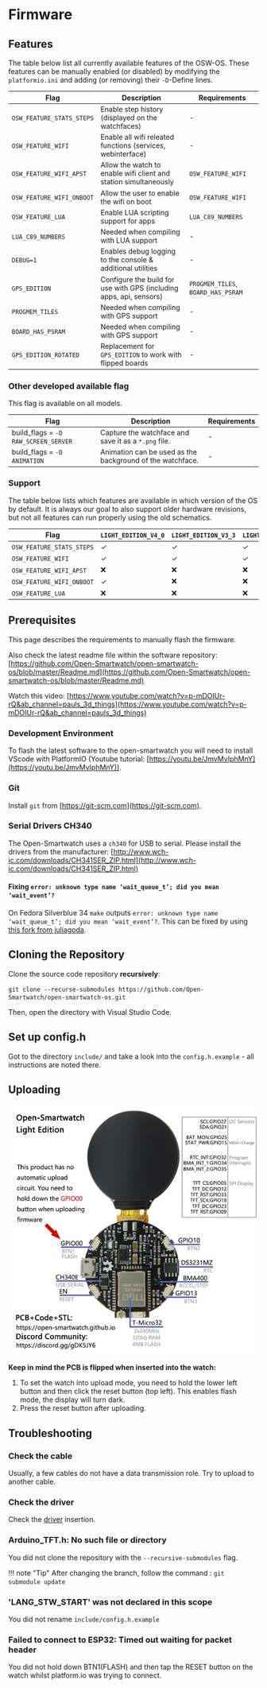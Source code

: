 # Firmware
## Features
The table below list all currently available features of the OSW-OS. These features can be manually enabled (or disabled) by modifying the `platformio.ini` and adding (or removing) their `-D`-Define lines.

Flag | Description | Requirements
----------- | ----------- | -----------
`OSW_FEATURE_STATS_STEPS` | Enable step history (displayed on the watchfaces) | -
`OSW_FEATURE_WIFI` | Enable all wifi releated functions (services, webinterface) | -
`OSW_FEATURE_WIFI_APST` | Allow the watch to enable wifi client and station simultaneously | `OSW_FEATURE_WIFI`
`OSW_FEATURE_WIFI_ONBOOT` | Allow the user to enable the wifi on boot | `OSW_FEATURE_WIFI`
`OSW_FEATURE_LUA` | Enable LUA scripting support for apps | `LUA_C89_NUMBERS`
`LUA_C89_NUMBERS` | Needed when compiling with LUA support | -
`DEBUG=1` | Enables debug logging to the console & additional utilities | -
`GPS_EDITION` | Configure the build for use with GPS (including apps, api, sensors) | `PROGMEM_TILES`, `BOARD_HAS_PSRAM`
`PROGMEM_TILES` | Needed when compiling with GPS support | -
`BOARD_HAS_PSRAM` | Needed when compiling with GPS support | -
`GPS_EDITION_ROTATED` | Replacement for `GPS_EDITION` to work with flipped boards | -

### Other developed available flag

This flag is available on all models.

Flag | Description | Requirements
----------- | ----------- | -----------
build_flags = `-D RAW_SCREEN_SERVER` | Capture the watchface and save it as a `*.png` file. | -
build_flags = `-D ANIMATION` | Animation can be used as the background of the watchface. | -

### Support
The table below lists which features are available in which version of the OS by default. It is always our goal to also support older hardware revisions, but not all features can run properly using the old schematics.

Flag | `LIGHT_EDITION_V4_0` | `LIGHT_EDITION_V3_3` | `LIGHT_EDITION_V3_2` | `LIGHT_EDITION_DEV_LUA` | `GPS_EDITION_V3_1` | `GPS_EDITION_DEV_ROTATED`
----------- | ----------- | ----------- | ----------- | ----------- | ----------- | -----------
`OSW_FEATURE_STATS_STEPS` | ✓ | ✓ | ✓ | ❌ | ✓ | ✓
`OSW_FEATURE_WIFI` | ✓ | ✓ | ✓ | ❌ | ✓ | ✓
`OSW_FEATURE_WIFI_APST` | ❌ | ❌ | ❌ | ❌ | ✓ | ✓
`OSW_FEATURE_WIFI_ONBOOT` | ✓ | ❌ | ❌ | ❌ | ✓ | ✓
`OSW_FEATURE_LUA` | ❌ | ❌ | ❌ | ✓ | ❌ | ❌

## Prerequisites
This page describes the requirements to manually flash the firmware.

Also check the latest readme file within the software repository: [https://github.com/Open-Smartwatch/open-smartwatch-os/blob/master/Readme.md](https://github.com/Open-Smartwatch/open-smartwatch-os/blob/master/Readme.md)

Watch this video: [https://www.youtube.com/watch?v=p-mDOIUr-rQ&ab_channel=pauls_3d_things](https://www.youtube.com/watch?v=p-mDOIUr-rQ&ab_channel=pauls_3d_things)

### Development Environment

To flash the latest software to the open-smartwatch you will need to install VScode with PlatformIO (Youtube tutorial: [https://youtu.be/JmvMvIphMnY](https://youtu.be/JmvMvIphMnY)).

### Git

Install `git` from [https://git-scm.com](https://git-scm.com).

### Serial Drivers CH340

The Open-Smartwatch uses a `ch340` for USB to serial. Please install the drivers from the manufacturer: [http://www.wch-ic.com/downloads/CH341SER_ZIP.html](http://www.wch-ic.com/downloads/CH341SER_ZIP.html)

#### Fixing `error: unknown type name ‘wait_queue_t’; did you mean ‘wait_event’?`

On Fedora Silverblue 34 `make` outputs `error: unknown type name ‘wait_queue_t’; did you mean ‘wait_event’?`.
This can be fixed by using [this fork from juliagoda](https://github.com/juliagoda/CH341SER).

## Cloning the Repository

Clone the source code repository **recursively**:

    git clone --recurse-submodules https://github.com/Open-Smartwatch/open-smartwatch-os.git

Then, open the directory with Visual Studio Code.

## Set up config.h

Got to the directory `include/` and take a look into the `config.h.example` - all instructions are noted there.

## Uploading

<img src="/assets/uploading.jpg" width="512px"/>

**Keep in mind the PCB is flipped when inserted into the watch:**

1. To set the watch into upload mode, you need to hold the lower left button and then click the reset button (top left). This enables flash mode, the display will turn dark.
2. Press the reset button after uploading.

## Troubleshooting

### Check the cable

Usually, a few cables do not have a data transmission role. Try to upload to another cable.

### Check the driver

Check the [driver](https://open-smartwatch.github.io/resources/firmware/#serial-drivers-ch340) insertion.

### Arduino_TFT.h: No such file or directory

You did not clone the repository with the `--recursive-submodules` flag.

!!! note "Tip"
    After changing the branch, follow the command :
    `git submodule update`

### 'LANG_STW_START' was not declared in this scope

You did not rename `include/config.h.example`

### Failed to connect to ESP32: Timed out waiting for packet header

You did not hold down BTN1(FLASH) and then tap the RESET button on the watch whilst platform.io was trying to connect.
